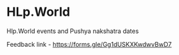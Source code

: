 # HLp.World

Hlp.World events and Pushya nakshatra dates

Feedback link - https://forms.gle/Gg1dUSKXKwdwvBwD7
